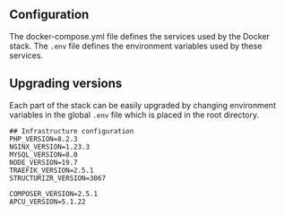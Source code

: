 ## Configuration

The docker-compose.yml file defines the services used by the Docker stack.
The `.env` file defines the environment variables used by these services.

## Upgrading versions

Each part of the stack can be easily upgraded by changing environment variables in the global
`.env` file which is placed in the root directory.

```
## Infrastructure configuration
PHP_VERSION=8.2.3
NGINX_VERSION=1.23.3
MYSQL_VERSION=8.0
NODE_VERSION=19.7
TRAEFIK_VERSION=2.5.1
STRUCTURIZR_VERSION=3067

COMPOSER_VERSION=2.5.1
APCU_VERSION=5.1.22
```

